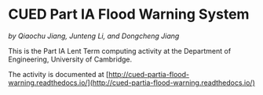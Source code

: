 # CUED Part IA Flood Warning System

_by Qiaochu Jiang, Junteng Li, and Dongcheng Jiang_

This is the Part IA Lent Term computing activity  at the Department of
Engineering, University of Cambridge.

The activity is documented at [http://cued-partia-flood-warning.readthedocs.io/](http://cued-partia-flood-warning.readthedocs.io/)